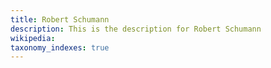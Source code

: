 ```yaml
---
title: Robert Schumann
description: This is the description for Robert Schumann
wikipedia: 
taxonomy_indexes: true
---
```

